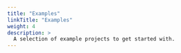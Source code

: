 ```yaml
---
title: "Examples"
linkTitle: "Examples"
weight: 4
description: >
  A selection of example projects to get started with.
---
```

